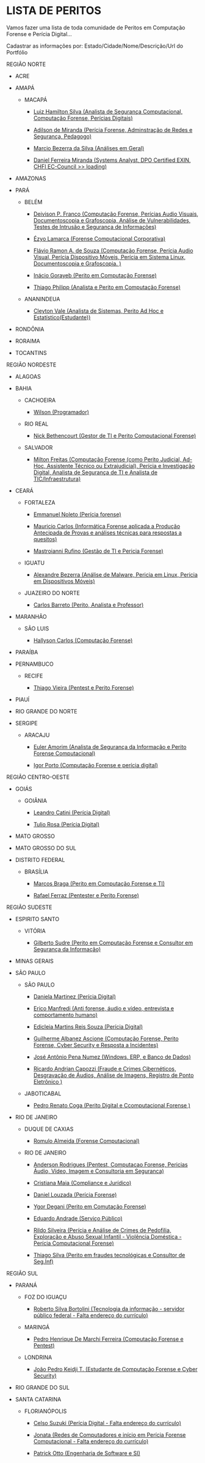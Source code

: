 # LISTA DE PERITOS

Vamos fazer uma lista de toda comunidade de Peritos em Computação Forense e Perícia Digital...

Cadastrar as informações por: Estado/Cidade/Nome/Descrição/Url do Portfólio



REGIÃO NORTE

* ACRE

* AMAPÁ
    
    * MACAPÁ
    
	     * [Luiz Hamilton Silva (Analista de Segurança Computacional, Computação Forense, Perícias Digitais) ](https://www.linkedin.com/in/luiz-hamilton-roberto-da-silva-44529528/)
	     
	     * [Adilson de Miranda (Perícia Forense, Adminstração de Redes e Segurança, Pedagogo) ](https://www.linkedin.com/in/adilsonmsjunior/)
	     
	     * [Marcio Bezerra da Silva (Análises em Geral) ](www.amapadigital.net)
	     
	     * [Daniel Ferreira Miranda (Systems Analyst, DPO Certified EXIN, CHFI EC-Council >> loading) ](https://www.linkedin.com/in/dpomiranda/)
		 
		 

* AMAZONAS

* PARÁ

    * BELÉM

	     * [Deivison P. Franco (Computação Forense, Perícias Audio Visuais, Documentoscopia e Grafoscopia, Análise de Vulnerabilidades, Testes de Intrusão e Segurança de Informações) ](https://www.linkedin.com/in/deivison-franco)	
	     * [Ézyo Lamarca (Forense Computacional Corporativa) ](http://www.digitalsec.com.br)

	     * [Flávio Ramon A. de Souza (Computação Forense, Perícia Audio Visual, Perícia Dispositivo Móveis, Perícia em Sistema Linux, Documentoscopia e Grafoscopia. ) ](https://br.linkedin.com/in/flavioramon)
		 		 
	     * [Inácio Gorayeb (Perito em Computação Forense) ](https://br.linkedin.com/in/inácio-gorayeb-97845a16)	

	     * [Thiago Philipp (Analista e Perito em Computação Forense) ](https://br.linkedin.com/in/thiagophilipp)
		 
		 
    * ANANINDEUA		 
		 
	     * [Cleyton Vale (Analista de Sistemas, Perito Ad Hoc e Estatístico(Estudante)) ](https://www.linkedin.com/in/cleyton-vale-83a57aa8/) 
		 
		 
* RONDÔNIA		

* RORAIMA	

* TOCANTINS


	
REGIÃO NORDESTE

* ALAGOAS	

* BAHIA	

    * CACHOEIRA			 
		 
	     * [Wilson (Programador) ](https://www.linkedin.com/in/wilson-costa-t-i)
		 


    * RIO REAL			 
		 
	     * [Nick Bethencourt (Gestor de TI e Perito Computacional Forense) ](https://br.linkedin.com/in/nickbethencourt)
		 


    * SALVADOR			 
		 
	     * [Milton Freitas (Computação Forense (como Perito Judicial, Ad-Hoc, Assistente Técnico ou Extrajudicial), Perícia e Investigação Digital, Analista de Segurança de TI e Analista de TIC/Infraestrutura) ](https://www.linkedin.com/in/mdpfreitas)		 
	
	

* CEARÁ	

    * FORTALEZA		 
		 
	     * [Emmanuel Noleto (Perícia forense) ](http://www.emmanuelnoleto.com.br)	 
		 
	     * [Mauricio Carlos (Informática Forense aplicada a Produção Antecipada de Provas e análises técnicas para respostas a quesitos) ](https://www.periciainfo.com.br)	 
		 
	     * [Mastroianni Rufino (Gestão de TI e Pericia Forense) ](http://lattes.cnpq.br/1813692220309624)

    * IGUATU		 
		 
	     * [Alexandre Bezerra (Análise de Malware, Pericia em Linux, Pericia em Dispositivos Móveis) ](https://www.linkedin.com/in/alexandrebnascimento)

    * JUAZEIRO DO NORTE		 
		 
	     * [Carlos Barreto (Perito, Analista e Professor) ](http://lattes.cnpq.br/0303093062241270)


* MARANHÃO	

    * SÃO LUIS		 
		 
	     * [Hallyson Carlos (Computação Forense) ](https://www.linkedin.com/in/hallyson-carlos)	

		 
* PARAÍBA

* PERNAMBUCO

    * RECIFE		 
		 
	     * [Thiago Vieira (Pentest e Perito Forense) ](https://www.linkedin.com/in/thiagovieiracqlt)

		 
* PIAUÍ

* RIO GRANDE DO NORTE

* SERGIPE

    * ARACAJU		 
		 
	     * [Euler Amorim (Analista de Segurança da Informação e Perito Forense Computacional) ](https://www.linkedin.com/in/eulernetongt)		 
		 
	     * [Igor Porto (Computação Forense e perícia digital) ](https://www.linkedin.com/in/igor-cristiano-porto-633068187/)


REGIÃO CENTRO-OESTE

* GOIÁS

    * GOIÂNIA

	     * [Leandro Catini (Perícia Digital) ](https:www.linkedin.com/in/leandro-catini-726a5799/)		 

	     * [Tulio Rosa (Perícia Digital) ](http://tuliorosa.com.br)

		 
* MATO GROSSO

* MATO GROSSO DO SUL

* DISTRITO FEDERAL

    * BRASÍLIA		 
		 
	     * [Marcos Braga (Perito em Computação Forense e TI) ](https://www.linkedin.com/in/marcosaureliobraga)		 
		 
	     * [Rafael Ferraz (Pentester e Perito Forense) ](https://www.linkedin.com/in/rafael-ferraz-529b7a4a)


REGIÃO SUDESTE

* ESPIRITO SANTO

    * VITÓRIA		 
		 
	     * [Gilberto Sudre (Perito em Computação Forense e Consultor em Segurança da Informação) ](https://www.linkedin.com/in/gilbertosudre) 

		 
* MINAS GERAIS

* SÃO PAULO

    * SÃO PAULO	

	     * [Daniela Martinez (Perícia Digital) ](https://br.linkedin.com/in/danielamartinez10)	
		 
	     * [Erico Manfredi (Anti forense, áudio e vídeo, entrevista e comportamento humano) ](https://www.linkedin.com/in/erico-campanha-manfredi-9492289/)	
		 
	     * [Edicleia Martins Reis Souza (Perícia Digital) ](https://www.linkedin.com/in/edicléia-martin)		 

	     * [Guilherme Albanez Ascione (Computação Forense, Perito Forense, Cyber Security e Resposta a Incidentes) ](https://br.linkedin.com/in/guilhermealbanezascione)		 

	     * [José Antônio Pena Numez (Windows, ERP, e Banco de Dados) ](http://peritodeinformatica.inf.br/)		 

	     * [Ricardo Andrian Capozzi (Fraude e Crimes Cibernéticos, Desgravação de Áudios, Análise de Imagens, Registro de Ponto Eletrônico ) ](https://www.linkedin.com/in/ricardo-capozzi-b34215/)		 
		 		 


    * JABOTICABAL

	     * [Pedro Renato Coga (Perito Digital e Ccomputacional Forense ) ](https://www.linkedin.com/in/pedro-renato-coga-1bb25888/)
		 
		 

* RIO DE JANEIRO

    * DUQUE DE CAXIAS	

	     * [Romulo Almeida (Forense Computacional) ](http://lattes.cnpq.br/7926829674907549)

    * RIO DE JANEIRO	

	     * [Anderson Rodrigues (Pentest, Computacao Forense, Pericias Áudio, Vídeo, Imagem e Consultoria em Seguranca) ](https://www.peritoanderson.com.br)	

	     * [Cristiana Maia (Compliance e Jurídico) ](https://linkedin.com/in/cristianamaia)
		 
	     * [Daniel Louzada (Perícia Forense) ](http://linkedin.com/in/daniellzd)
		 
	     * [Ygor Degani (Perito em Comutação Forense) ](https://www.linkedin.com/in/ygordeganibuitrago) 
		 
	     * [Eduardo Andrade (Serviço Público) ](http://lattes.cnpq.br/5913566370477502) 
		 
	     * [Rildo Silveira (Perícia e Análise de Crimes de Pedofilia, Exploração e Abuso Sexual Infantil - Violência Doméstica - Perícia Computacional Forense) ](https://www.facebook.com/rildocodibrasil/)
		 
	     * [Thiago Silva (Perito em fraudes tecnológicas e Consultor de Seg.Inf) ](https://www.linkedin.com/in/thiagosseginf) 		 



REGIÃO SUL

* PARANÁ

    * FOZ DO IGUAÇU 	

	     * [Roberto Silva Bortolini (Tecnologia da informação - servidor público federal - Falta endereço do currículo) ](#)	

		 

    * MARINGÁ 	

	     * [Pedro Henrique De Marchi Ferreira (Computação Forense e Pentest) ](https://www.linkedin.com/in/pedro-henrique-de-marchi-ferreira/) 
		 
		 
    * LONDRINA	 	

	     * [João Pedro Keidji T. (Estudante de Computação Forense e Cyber Security) ](https://www.linkedin.com/in/joaotsukahara/)	 


		 
* RIO GRANDE DO SUL	 



* SANTA CATARINA

    * FLORIANÓPOLIS 	

	     * [Celso Suzuki (Perícia Digital - Falta endereço do currículo) ](#)

	     * [Jonata (Redes de Computadores e início em Perícia Forense Computacional - Falta endereço do currículo) ](#)

	     * [Patrick Otto (Engenharia de Software e SI) ](http://www.patrickotto.com)
		 

















